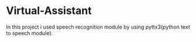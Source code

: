 # Virtual-Assistant
In this project i used speech recognition module  by using pyttx3(python text to speech module).
